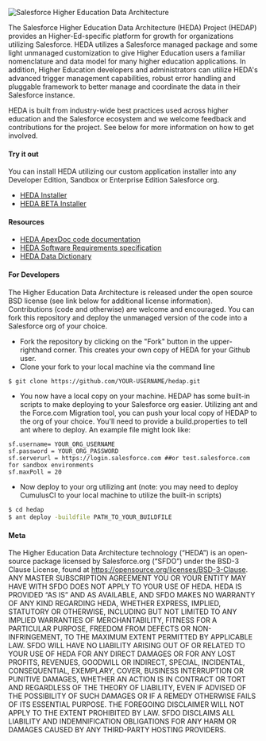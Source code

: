 ![Salesforce Higher Education Data Architecture](https://cloud.githubusercontent.com/assets/1894238/13441500/13d366ec-dfbd-11e5-9df6-d9dee50ce87d.jpg "Salesforce Higher Education Data Architecture")

The Salesforce Higher Education Data Architecture (HEDA) Project (HEDAP) provides an Higher-Ed-specific platform for growth for organizations utilizing Salesforce.  HEDA utilizes a Salesforce managed package and some light unmanaged customization to give Higher Education users a familiar nomenclature and data model for many higher education applications.  In addition, Higher Education developers and administrators can utilize HEDA's advanced trigger management capabilities, robust error handling and pluggable framework to better manage and coordinate the data in their Salesforce instance.

HEDA is built from industry-wide best practices used across higher education and the Salesforce ecosystem and we welcome feedback and contributions for the project. See below for more information on how to get involved.

#### Try it out

You can install HEDA utilizing our custom application installer into any Developer Edition, Sandbox or Enterprise Edition Salesforce org.

* <a href="https://mrbelvedere.salesforcefoundation.org/mpinstaller/hed" target="_blank">HEDA Installer</a>
* <a href="https://mrbelvedere.salesforcefoundation.org/mpinstaller/hed/beta" target="_blank">HEDA BETA Installer</a>

#### Resources

* <a href="http://developer.salesforce.org/HEDAP/ApexDocumentation/" target="_blank">HEDA ApexDoc code documentation</a>
* <a href="https://powerofus.force.com/articles/Resource/Higher-Education-Data-Architecture-HEDA-Software-Requirements-Specification" target="_blank"> HEDA Software Requirements specification</a>
* <a href="https://salesforce.quip.com/cAJzAnydf6gp" target="_blank">HEDA Data Dictionary</a>

#### For Developers

The Higher Education Data Architecture is released under the open source BSD license (see link below for additional license information).  Contributions (code and otherwise) are welcome and encouraged.  You can fork this repository and deploy the unmanaged version of the code into a Salesforce org of your choice.  

* Fork the repository by clicking on the "Fork" button in the upper-righthand corner.  This creates your own copy of HEDA for your Github user.
* Clone your fork to your local machine via the command line
```sh
$ git clone https://github.com/YOUR-USERNAME/hedap.git
```
* You now have a local copy on your machine.  HEDAP has some built-in scripts to make deploying to your Salesforce org easier.  Utilizing ant and the Force.com Migration tool, you can push your local copy of HEDAP to the org of your choice.  You'll need to provide a build.properties to tell ant where to deploy.  An example file might look like:

```
sf.username= YOUR_ORG_USERNAME
sf.password = YOUR_ORG_PASSWORD
sf.serverurl = https://login.salesforce.com ##or test.salesforce.com for sandbox environments
sf.maxPoll = 20
```

* Now deploy to your org utilizing ant (note: you may need to deploy CumulusCI to your local machine to utilize the built-in scripts)

```sh
$ cd hedap
$ ant deploy -buildfile PATH_TO_YOUR_BUILDFILE
```

#### Meta

The Higher Education Data Architecture technology (“HEDA”) is an open-source package licensed by Salesforce.org (“SFDO”) under the BSD-3 Clause License, found at https://opensource.org/licenses/BSD-3-Clause. ANY MASTER SUBSCRIPTION AGREEMENT YOU OR YOUR ENTITY MAY HAVE WITH SFDO DOES NOT APPLY TO YOUR USE OF HEDA. HEDA IS PROVIDED “AS IS” AND AS AVAILABLE, AND SFDO MAKES NO WARRANTY OF ANY KIND REGARDING HEDA, WHETHER EXPRESS, IMPLIED, STATUTORY OR OTHERWISE, INCLUDING BUT NOT LIMITED TO ANY IMPLIED WARRANTIES OF MERCHANTABILITY, FITNESS FOR A PARTICULAR PURPOSE, FREEDOM FROM DEFECTS OR NON-INFRINGEMENT, TO THE MAXIMUM EXTENT PERMITTED BY APPLICABLE LAW.
SFDO WILL HAVE NO LIABILITY ARISING OUT OF OR RELATED TO YOUR USE OF HEDA FOR ANY DIRECT DAMAGES OR FOR ANY LOST PROFITS, REVENUES, GOODWILL OR INDIRECT, SPECIAL, INCIDENTAL, CONSEQUENTIAL, EXEMPLARY, COVER, BUSINESS INTERRUPTION OR PUNITIVE DAMAGES, WHETHER AN ACTION IS IN CONTRACT OR TORT AND REGARDLESS OF THE THEORY OF LIABILITY, EVEN IF ADVISED OF THE POSSIBILITY OF SUCH DAMAGES OR IF A REMEDY OTHERWISE FAILS OF ITS ESSENTIAL PURPOSE. THE FOREGOING DISCLAIMER WILL NOT APPLY TO THE EXTENT PROHIBITED BY LAW. SFDO DISCLAIMS ALL LIABILITY AND INDEMNIFICATION OBLIGATIONS FOR ANY HARM OR DAMAGES CAUSED BY ANY THIRD-PARTY HOSTING PROVIDERS.
